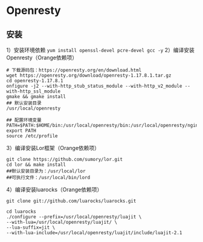 
# Openresty


## 安装
1）安装环境依赖
`yum install openssl-devel pcre-devel gcc -y`
2）编译安装Openresty（Orange依赖项）
```shell
# 下载源码包：https://openresty.org/en/download.html
wget https://openresty.org/download/openresty-1.17.8.1.tar.gz
cd openresty-1.17.8.1
onfigure -j2 --with-http_stub_status_module --with-http_v2_module --with-http_ssl_module
gmake && gmake install
## 默认安装目录
/usr/local/openresty

## 配置环境变量
PATH=$PATH:$HOME/bin:/usr/local/openresty/bin:/usr/local/openresty/nginx/sbin
export PATH
source /etc/profile
```

3）编译安装Lor框架（Orange依赖项）
```shell
git clone https://github.com/sumory/lor.git
cd lor && make install
##默认安装目录为：/usr/local/lor
##可执行文件：/usr/local/bin/lord﻿​
```

4）编译安装luarocks（Orange依赖项）
```shell
git clone git://github.com/luarocks/luarocks.git

cd luarocks
./configure --prefix=/usr/local/openresty/luajit \
--with-lua=/usr/local/openresty/luajit/ \
--lua-suffix=jit \
--with-lua-include=/usr/local/openresty/luajit/include/luajit-2.1


```